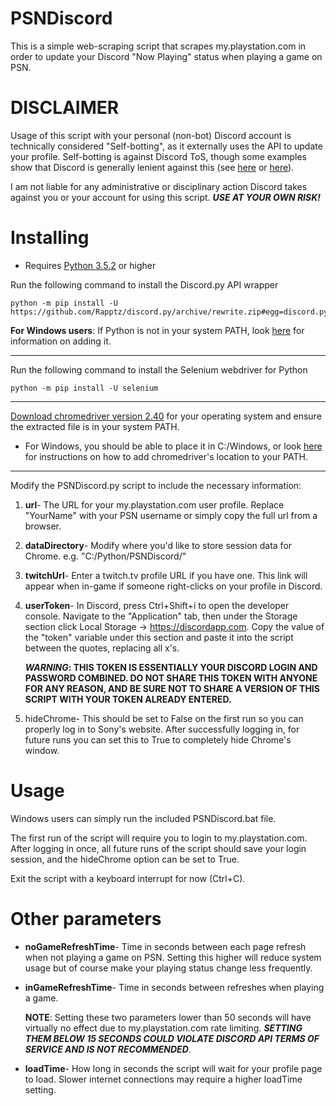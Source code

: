 # PSNDiscord

This is a simple web-scraping script that scrapes my.playstation.com in order to update your Discord "Now Playing" status when playing a game on PSN.

# DISCLAIMER

Usage of this script with your personal (non-bot) Discord account is technically considered "Self-botting", as it externally uses the API to update your profile. Self-botting is against Discord ToS, though some examples show that Discord is generally lenient against this (see [here](https://github.com/Favna/Discord-Self-Bot/wiki) or [here](https://github.com/discordapp/discord-api-docs/issues/69#issuecomment-223898291)).

I am not liable for any administrative or disciplinary action Discord takes against you or your account for using this script. **_USE AT YOUR OWN RISK!_**

# Installing

- Requires [Python 3.5.2](https://www.python.org/downloads/) or higher

Run the following command to install the Discord.py API wrapper

```
python -m pip install -U https://github.com/Rapptz/discord.py/archive/rewrite.zip#egg=discord.py
```

**For Windows users**: If Python is not in your system PATH, look [here](https://www.howtogeek.com/118594/how-to-edit-your-system-path-for-easy-command-line-access/) for information on adding it.

---

Run the following command to install the Selenium webdriver for Python

```
python -m pip install -U selenium
```

---

[Download chromedriver version 2.40](https://chromedriver.storage.googleapis.com/index.html?path=2.40/) for your operating system and ensure the extracted file is in your system PATH.

- For Windows, you should be able to place it in C:/Windows, or look [here](https://www.howtogeek.com/118594/how-to-edit-your-system-path-for-easy-command-line-access/) for instructions on how to add chromedriver's location to your PATH.

---

Modify the PSNDiscord.py script to include the necessary information:

1. **url**- The URL for your my.playstation.com user profile.  Replace "YourName" with your PSN username or simply copy the full url from a browser.

2. **dataDirectory**- Modify where you'd like to store session data for Chrome. e.g. "C:/Python/PSNDiscord/"

3. **twitchUrl**- Enter a twitch.tv profile URL if you have one.  This link will appear when in-game if someone right-clicks on your profile in Discord.

4. **userToken**- In Discord, press Ctrl+Shift+i to open the developer console.  Navigate to the "Application" tab, then under the Storage section click Local Storage -> https://discordapp.com.  Copy the value of the "token" variable under this section and paste it into the script between the quotes, replacing all x's.

   **_WARNING_: THIS TOKEN IS ESSENTIALLY YOUR DISCORD LOGIN AND PASSWORD COMBINED. DO NOT SHARE THIS TOKEN WITH ANYONE FOR ANY REASON, AND BE SURE NOT TO SHARE A VERSION OF THIS SCRIPT WITH YOUR TOKEN ALREADY ENTERED.**
   
5. hideChrome- This should be set to False on the first run so you can properly log in to Sony's website.  After successfully logging in, for future runs you can set this to True to completely hide Chrome's window.

# Usage

Windows users can simply run the included PSNDiscord.bat file.

The first run of the script will require you to login to my.playstation.com.  After logging in once, all future runs of the script should save your login session, and the hideChrome option can be set to True.

Exit the script with a keyboard interrupt for now (Ctrl+C).

# Other parameters

- **noGameRefreshTime**- Time in seconds between each page refresh when not playing a game on PSN.  Setting this higher will reduce system usage but of course make your playing status change less frequently.
- **inGameRefreshTime**- Time in seconds between refreshes when playing a game.

  **NOTE**: Setting these two parameters lower than 50 seconds will have virtually no effect due to my.playstation.com rate limiting.  **_SETTING THEM BELOW 15 SECONDS COULD VIOLATE DISCORD API TERMS OF SERVICE AND IS NOT RECOMMENDED_**.
- **loadTime**- How long in seconds the script will wait for your profile page to load.  Slower internet connections may require a higher loadTime setting.
